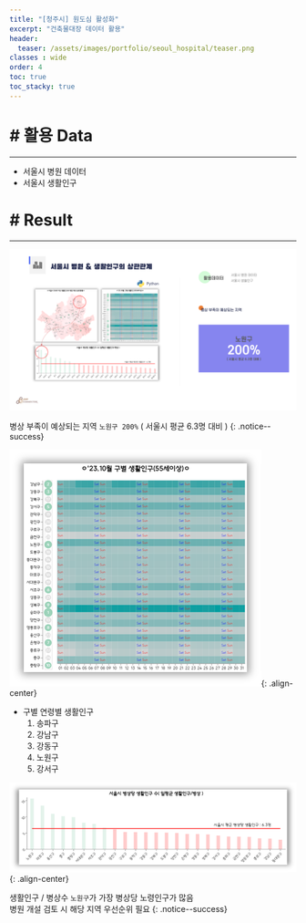 ```yaml
---
title: "[청주시] 원도심 활성화"
excerpt: "건축물대장 데이터 활용"
header:
  teaser: /assets/images/portfolio/seoul_hospital/teaser.png
classes : wide
order: 4
toc: true
toc_stacky: true
---
```


# # 활용 Data
---
* 서울시 병원 데이터
* 서울시 생활인구


# # Result
---

![result](/assets/images/portfolio/seoul_hospital/result.png)

병상 부족이 예상되는 지역 `노원구 200%` ( 서울시 평균 6.3명 대비 )
{: .notice--success}

![heatmap](/assets/images/portfolio/seoul_hospital/heatmap.png){: .align-center}

* 구별 연령별 생활인구
    1. 송파구
    2. 강남구
    3. 강동구
    4. 노원구
    5. 강서구


![bar](/assets/images/portfolio/seoul_hospital/bar.png){: .align-center}

생활인구  / 병상수 `노원구`가 가장 병상당 노령인구가 많음   
병원 개설 검토 시 해당 지역 우선순위 필요
{: .notice--success}

